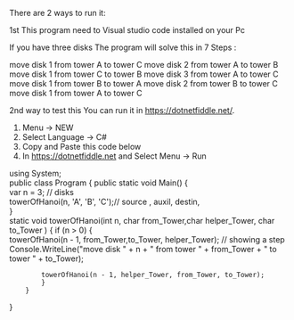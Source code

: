 There are 2 ways to run it:

1st This program need to Visual studio code installed on your Pc

If you have three disks
The program will solve this in 7 Steps :
 
move disk 1 from tower A to tower C
move disk 2 from tower A to tower B
move disk 1 from tower C to tower B
move disk 3 from tower A to tower C
move disk 1 from tower B to tower A
move disk 2 from tower B to tower C
move disk 1 from tower A to tower C

2nd way to test this 
You can run it in https://dotnetfiddle.net/. 
1. Menu -> NEW 
2. Select Language -> C# 
3. Copy and Paste this code below
4. In https://dotnetfiddle.net and Select Menu -> Run

using System;					
public class Program
{
	public static void Main()
	{	    
           var n = 3; // disks           
           towerOfHanoi(n, 'A', 'B', 'C');// source ,  auxil, destin,  
	}	
	   static void towerOfHanoi(int n, char from_Tower,char helper_Tower, char to_Tower )
        {
            if (n > 0)
            {            
            towerOfHanoi(n - 1, from_Tower,to_Tower, helper_Tower);
            // showing a step
            Console.WriteLine("move disk " + n + " from tower " + from_Tower + " to tower " + to_Tower);

            towerOfHanoi(n - 1, helper_Tower, from_Tower, to_Tower);
            }            
        }    
}

